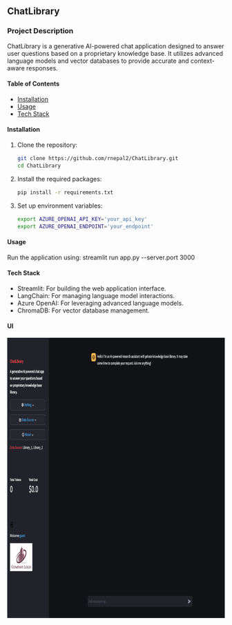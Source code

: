 ## ChatLibrary

### Project Description
ChatLibrary is a generative AI-powered chat application designed to answer user questions based on a proprietary knowledge base. It utilizes advanced language models and vector databases to provide accurate and context-aware responses.

#### Table of Contents
- [Installation](#installation)
- [Usage](#usage)
- [Tech Stack](#technologies-used)

#### Installation
1. Clone the repository:
   ```bash
   git clone https://github.com/rnepal2/ChatLibrary.git
   cd ChatLibrary
   ```
2. Install the required packages:
   ```bash
   pip install -r requirements.txt
   ```
3. Set up environment variables:
   ```bash
   export AZURE_OPENAI_API_KEY='your_api_key'
   export AZURE_OPENAI_ENDPOINT='your_endpoint'
   ```
#### Usage
Run the application using:
   streamlit run app.py --server.port 3000

#### Tech Stack
- Streamlit: For building the web application interface.
- LangChain: For managing language model interactions.
- Azure OpenAI: For leveraging advanced language models.
- ChromaDB: For vector database management.

#### UI
<p align="center">
  <img src="https://github.com/rnepal2/ChatLibrary/blob/main/static/ui_screenshot.png" width="800" height="650">
</p>

